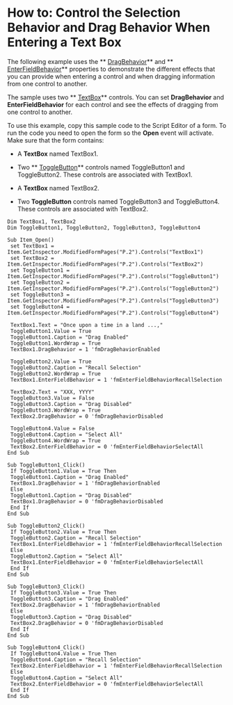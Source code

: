 
# How to: Control the Selection Behavior and Drag Behavior When Entering a Text Box

The following example uses the  ** [DragBehavior](625ff366-65d5-0b50-bd73-420df5324fd2.md)** and ** [EnterFieldBehavior](ac3b1285-baa0-403b-eebd-6207ea0ef4fd.md)** properties to demonstrate the different effects that you can provide when entering a control and when dragging information from one control to another.

The sample uses two  ** [TextBox](4a0e4a3d-beca-9f94-7e27-469c4bafe250.md)** controls. You can set **DragBehavior** and **EnterFieldBehavior** for each control and see the effects of dragging from one control to another.

To use this example, copy this sample code to the Script Editor of a form. To run the code you need to open the form so the  **Open** event will activate. Make sure that the form contains:


- A  **TextBox** named TextBox1.
    
- Two  ** [ToggleButton](01ce5640-9f19-3c0e-1aa4-96d87074bf8b.md)** controls named ToggleButton1 and ToggleButton2. These controls are associated with TextBox1.
    
- A  **TextBox** named TextBox2.
    
- Two  **ToggleButton** controls named ToggleButton3 and ToggleButton4. These controls are associated with TextBox2.
    



```
Dim TextBox1, TextBox2 
Dim ToggleButton1, ToggleButton2, ToggleButton3, ToggleButton4 
 
Sub Item_Open() 
 set TextBox1 = Item.GetInspector.ModifiedFormPages("P.2").Controls("TextBox1") 
 set TextBox2 = Item.GetInspector.ModifiedFormPages("P.2").Controls("TextBox2") 
 set ToggleButton1 = Item.GetInspector.ModifiedFormPages("P.2").Controls("ToggleButton1") 
 set ToggleButton2 = Item.GetInspector.ModifiedFormPages("P.2").Controls("ToggleButton2") 
 set ToggleButton3 = Item.GetInspector.ModifiedFormPages("P.2").Controls("ToggleButton3") 
 set ToggleButton4 = Item.GetInspector.ModifiedFormPages("P.2").Controls("ToggleButton4") 
 
 TextBox1.Text = "Once upon a time in a land ...," 
 ToggleButton1.Value = True 
 ToggleButton1.Caption = "Drag Enabled" 
 ToggleButton1.WordWrap = True 
 TextBox1.DragBehavior = 1 'fmDragBehaviorEnabled 
 
 ToggleButton2.Value = True 
 ToggleButton2.Caption = "Recall Selection" 
 ToggleButton2.WordWrap = True 
 TextBox1.EnterFieldBehavior = 1 'fmEnterFieldBehaviorRecallSelection 
 
 TextBox2.Text = "XXX, YYYY" 
 ToggleButton3.Value = False 
 ToggleButton3.Caption = "Drag Disabled" 
 ToggleButton3.WordWrap = True 
 TextBox2.DragBehavior = 0 'fmDragBehaviorDisabled 
 
 ToggleButton4.Value = False 
 ToggleButton4.Caption = "Select All" 
 ToggleButton4.WordWrap = True 
 TextBox2.EnterFieldBehavior = 0 'fmEnterFieldBehaviorSelectAll 
End Sub 
 
Sub ToggleButton1_Click() 
 If ToggleButton1.Value = True Then 
 ToggleButton1.Caption = "Drag Enabled" 
 TextBox1.DragBehavior = 1 'fmDragBehaviorEnabled 
 Else 
 ToggleButton1.Caption = "Drag Disabled" 
 TextBox1.DragBehavior = 0 'fmDragBehaviorDisabled 
 End If 
End Sub 
 
Sub ToggleButton2_Click() 
 If ToggleButton2.Value = True Then 
 ToggleButton2.Caption = "Recall Selection" 
 TextBox1.EnterFieldBehavior = 1 'fmEnterFieldBehaviorRecallSelection 
 Else 
 ToggleButton2.Caption = "Select All" 
 TextBox1.EnterFieldBehavior = 0 'fmEnterFieldBehaviorSelectAll 
 End If 
End Sub 
 
Sub ToggleButton3_Click() 
 If ToggleButton3.Value = True Then 
 ToggleButton3.Caption = "Drag Enabled" 
 TextBox2.DragBehavior = 1 'fmDragBehaviorEnabled 
 Else 
 ToggleButton3.Caption = "Drag Disabled" 
 TextBox2.DragBehavior = 0 'fmDragBehaviorDisabled 
 End If 
End Sub 
 
Sub ToggleButton4_Click() 
 If ToggleButton4.Value = True Then 
 ToggleButton4.Caption = "Recall Selection" 
 TextBox2.EnterFieldBehavior = 1 'fmEnterFieldBehaviorRecallSelection 
 Else 
 ToggleButton4.Caption = "Select All" 
 TextBox2.EnterFieldBehavior = 0 'fmEnterFieldBehaviorSelectAll 
 End If 
End Sub
```

